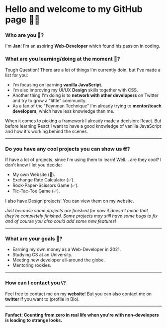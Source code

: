# Hello and welcome to my GitHub page 👋🏼

### Who are you 🤨?

I'm __Jan__! I'm an aspiring __Web-Developer__ which found his passion in coding.

### What are you learning/doing at the moment 🧐?

Tough Question! There are a lot of things I'm currently doin, but I've made a list for you:

* I'm focusing on learning __vanilla JavaScript__. 
* I'm also improving my UI/UX __Design__ skills together with CSS.
* Another thing I'm doing is to __network with other developers__ on Twitter and try to grow a "little" community.
* As a fan of the "Feynman Technique" I'm already trying to __mentor/teach developers__, which have less knowledge than me.

When it comes to picking a framework I already made a decision: React. But before learning React I want to have a good knowledge of vanilla JavaScript and how it's working behind the scenes.

---

### Do you have any cool projects you can show us 🤓?

If have a lot of projects, since I'm using them to learn! Well... are they cool? I don't know I let you decide:

* My own Website (🚧).
* Exchange Rate Calculator (✅).
* Rock-Paper-Scissors Game (✅).
* Tic-Tac-Toe Game (✅).

I also have Design projects! You can view them on my website.

_Just because some projects are finished for now it doesn't mean that they're completely finished. Some projects may still have some bugs to fix and of course you also could add some new features!_

---

### What are your goals 🎯?

* Earning my own money as a Web-Developer in 2021.
* Studying CS at an University.
* Meeting new developer all-around the globe.
* Mentoring rookies.

---

### How can I contact you 📞?

Feel free to contact me on my __website__! But you can also contact me on __twitter__ if you want to (profile in Bio).

---


#### Funfact: Counting from zero in real life when you're with non-developers is leading to strange looks.

<!--
**JanBur96/JanBur96** is a ✨ _special_ ✨ repository because its `README.md` (this file) appears on your GitHub profile.

Here are some ideas to get you started:

- 🔭 I’m currently working on ...
- 🌱 I’m currently learning ...
- 👯 I’m looking to collaborate on ...
- 🤔 I’m looking for help with ...
- 💬 Ask me about ...
- 📫 How to reach me: ...
- 😄 Pronouns: ...
- ⚡ Fun fact: ...
-->

